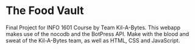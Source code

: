# The Food Vault

Final Project for INFO 1601 Course by Team Kil-A-Bytes. This webapp makes use of the nocodb and the BotPress API. Make with the blood and sweat of the Kil-A-Bytes team, as well as HTML, CSS and JavaScript.
